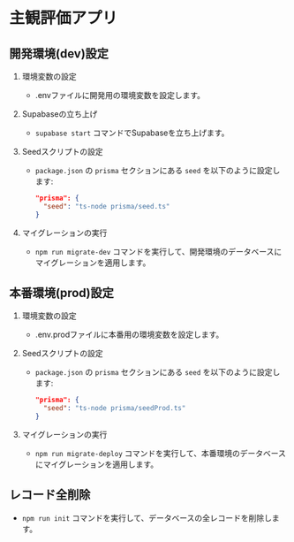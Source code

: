 # 主観評価アプリ

## 開発環境(dev)設定

1. 環境変数の設定

   - .envファイルに開発用の環境変数を設定します。

2. Supabaseの立ち上げ

   - `supabase start` コマンドでSupabaseを立ち上げます。

3. Seedスクリプトの設定

   - `package.json` の `prisma` セクションにある `seed` を以下のように設定します:
     ```json
     "prisma": {
       "seed": "ts-node prisma/seed.ts"
     }
     ```

4. マイグレーションの実行
   - `npm run migrate-dev` コマンドを実行して、開発環境のデータベースにマイグレーションを適用します。

## 本番環境(prod)設定

1. 環境変数の設定

   - .env.prodファイルに本番用の環境変数を設定します。

2. Seedスクリプトの設定

   - `package.json` の `prisma` セクションにある `seed` を以下のように設定します:
     ```json
     "prisma": {
       "seed": "ts-node prisma/seedProd.ts"
     }
     ```

3. マイグレーションの実行
   - `npm run migrate-deploy` コマンドを実行して、本番環境のデータベースにマイグレーションを適用します。

## レコード全削除

- `npm run init` コマンドを実行して、データベースの全レコードを削除します。
